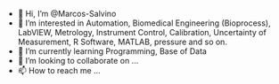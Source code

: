- 👋 Hi, I’m @Marcos-Salvino
- 👀 I’m interested in Automation, Biomedical Engineering (Bioprocess), LabVIEW, Metrology, Instrument Control, Calibration, Uncertainty of Measurement, R Software, MATLAB, pressure and so on.
- 🌱 I’m currently learning Programming, Base of Data
- 💞️ I’m looking to collaborate on ...
- 📫 How to reach me ...

<!---
Marcos-Salvino/Marcos-Salvino is a ✨ special ✨ repository because its `README.md` (this file) appears on your GitHub profile.
You can click the Preview link to take a look at your changes.
--->
